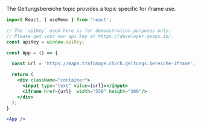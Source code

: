 The Geltungsbereiche topic provides a topic specific for iframe use.

```jsx
import React, { useMemo } from 'react';

// The `apiKey` used here is for demonstration purposes only.
// Please get your own api key at https://developer.geops.io/.
const apiKey = window.apiKey;

const App = () => {

  const url = 'https://maps.trafimage.ch/ch.geltungs.bereiche-iframe';

  return (
    <div className="container">
      <input type="text" value={url}></input>
      <iframe href={url}  width="550" height="300"/>
    </div>
  );
}

<App />
```
